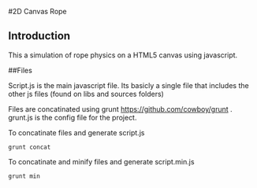 #2D Canvas Rope

## Introduction
This a simulation of rope physics on a HTML5 canvas using javascript.

##Files

Script.js is the main javascript file. Its basicly a single file that includes the other js files (found on libs and sources folders)

Files are concatinated using grunt <https://github.com/cowboy/grunt> . grunt.js is the config file for the project.


To concatinate files and generate script.js
	
	grunt concat


To concatinate and minify files and generate script.min.js

	grunt min